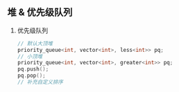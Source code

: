## 堆 & 优先级队列

1. 优先级队列

   ```c++
   // 默认大顶堆
   priority_queue<int, vector<int>, less<int>> pq;
   // 小顶堆
   priority_queue<int, vector<int>, greater<int>> pq;
   pq.push();
   pq.pop();
   // 补充自定义排序
   ```

   